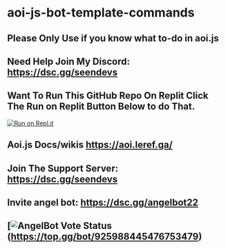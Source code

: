# aoi-js-bot-template-commands

Please Only Use if you know what to-do in aoi.js
--

Need Help Join My Discord: https://dsc.gg/seendevs
--

Want To Run This GitHub Repo On Replit Click The Run on Replit Button Below to do That.
--
[![Run on Repl.it](https://repl.it/github/CloudGamer131/aoi-js-bot-template-commands-v2)](https://repl.it/github/CloudGamer131/aoi-js-bot-template-commands-v2)

Aoi.js Docs/wikis https://aoi.leref.ga/
--

Join The Support Server: https://dsc.gg/seendevs
--

Invite angel bot: https://dsc.gg/angelbot22
--
[![AngelBot Vote Status](https://top.gg/api/widget/925988445476753479.svg)(https://top.gg/bot/925988445476753479)
--

